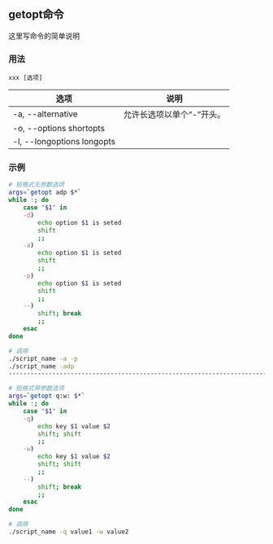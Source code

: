 ## getopt命令
这里写命令的简单说明

### 用法
```
xxx [选项]
```

| 选项 | 说明 |
| --- | --- |
| -a, --alternative | 允许长选项以单个“-”开头。 |
| -o, --options shortopts |  |
| -l, --longoptions longopts |  |

### 示例
```sh
# 短格式无参数选项
args=`getopt adp $*`
while :; do
    case "$1" in
    -d)
        echo option $1 is seted
        shift
        ;;
    -a)
        echo option $1 is seted
        shift
        ;;
    -p)
        echo option $1 is seted
        shift
        ;;
    --)
        shift; break
        ;;
    esac
done

# 调用
./script_name -a -p
./script_name -adp
------------------------------------------------------------------------------

# 短格式带参数选项
args=`getopt q:w: $*`
while :; do
    case "$1" in
    -q)
        echo key $1 value $2
        shift; shift
        ;;
    -w)
        echo key $1 value $2
        shift; shift
        ;;
    --)
        shift; break
        ;;
    esac
done

# 调用
./script_name -q value1 -w value2

```

